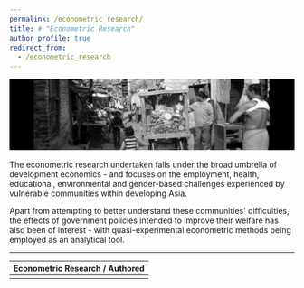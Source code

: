 ```yaml
---
permalink: /econometric_research/
title: # "Econometric Research"
author_profile: true
redirect_from:
  - /econometric_research
---
```


![Banner](/images/econometric_research_banner.jpeg)

The econometric research undertaken falls under the broad umbrella of development economics - and focuses on the employment, health, educational, environmental and gender-based challenges experienced by vulnerable communities within developing Asia. 

Apart from attempting to better understand these communities' difficulties, the effects of government policies intended to improve their welfare has also been of interest - with quasi-experimental econometric methods being employed as an analytical tool.

---

| Econometric Research / Authored       | 
| ------------------------------------- |      
|                                       |

